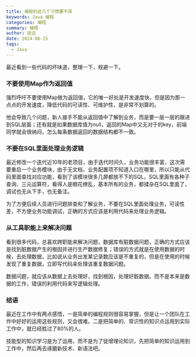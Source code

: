 ```yaml
---
title: 编程的这几个习惯要不得
keywords: Java 编程
categories: 编程
summary: 编程
author: 连边
date: 2024-06-15
tags:
  - Java
---
```




最近看到一些代码的坏味道，整理一下，规避一下。



### 不要使用Map作为返回值

强烈呼吁不要使用Map做为返回值，它的唯一好处是开发速度快，但是因为那一点点的开发速度，降低代码的可读性、可维护性，是非常不划算的。

他会导致几个问题，新人接手不能从返回值中了解到业务，而是要一层一层的跟进到SQL层面；还有就是如果数据库值为null，返回的Map中又无对于的key，前端同学就会很纳闷，怎么每条数据返回的数据结构都不一致。



### 不要在SQL里面处理业务逻辑

最近修改一个迭代近10年的老项目，由于迭代时间久，业务功能很丰富，这次需要重启一个业务模块，由于无文档，业务配置项不知道入口在哪里，所以只能从代码里面查找对应功能，看到了该模块很多几屏都放不下的SQL，SQL里面有各种子查询、三元运算符，看得人是眼花缭乱，基本所有的业务，都揉杂在SQL里面了，调试也无从下手，也无备注。

为了方便后续人员进行问题排查和了解业务，不要在SQL里面处理业务，可读性差，不方便业务功能调试，正确的方式应该是利用代码来处理业务逻辑。



### 从工具职能上来解决问题

看到很多代码，总喜欢跨职能来解决问题，数据库有脏数据问题，正确的方式应该是找到脏数据产生的根因并进行生产数据修复；错误的方式就是在使用数据的时候，去处理数据，比如说从业务出发某记录数应该是不重复的，但是在使用的时候发现了重复数据，立即写代码来处理该重复数据问题。

数据问题，就应该从数据上去处理好，找到根因，处理好脏数据。而不是本来是数据的工作，错误的利用代码来写逻辑处理。



### 结语

最近在工作中有两点感悟，一是简单的编程规则很容易掌握，但是让一个团队在工作中好好的运用这些规则，又会很难。二是把简单的、常识性的知识点运用到实际工作中，就已经胜过了80%的人。

技能型的知识学习是为了运用，而不是为了徒增理论知识，先把简单的知识运用到工作中，然后再去琢磨新技术、新语法吧。